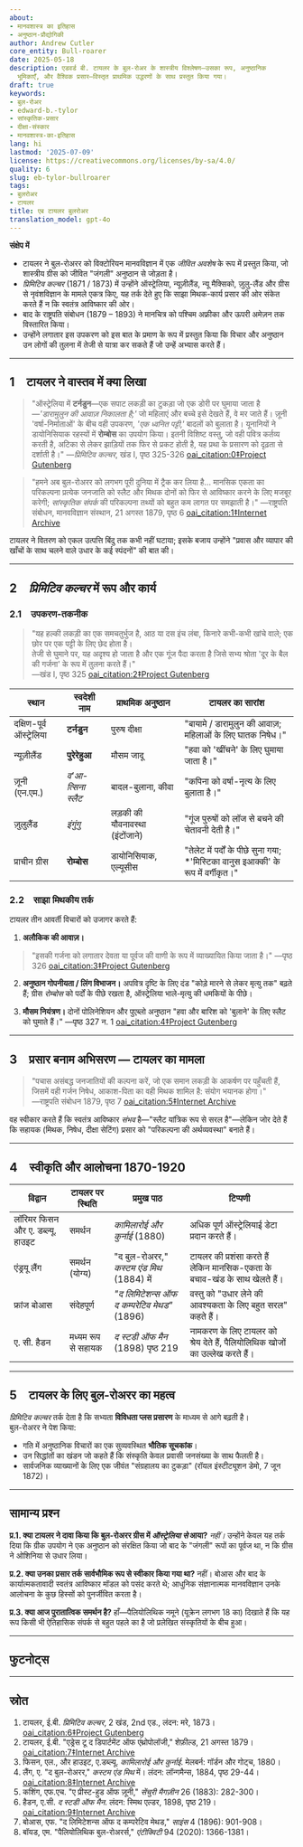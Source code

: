 ```yaml
---
about:
- मानवशास्त्र का इतिहास
- अनुष्ठान-प्रौद्योगिकी
author: Andrew Cutler
core_entity: Bull-roarer
date: 2025-05-18
description: एडवर्ड बी. टायलर के बुल-रोअर के शास्त्रीय विश्लेषण—उसका रूप, अनुष्ठानिक
  भूमिकाएँ, और वैश्विक प्रसार—विस्तृत प्राथमिक उद्धरणों के साथ प्रस्तुत किया गया।
draft: true
keywords:
- बुल-रोअर
- edward-b.-tylor
- सांस्कृतिक-प्रसार
- दीक्षा-संस्कार
- मानवशास्त्र-का-इतिहास
lang: hi
lastmod: '2025-07-09'
license: https://creativecommons.org/licenses/by-sa/4.0/
quality: 6
slug: eb-tylor-bullroarer
tags:
- बुलरोअर
- टायलर
title: एब टायलर बुलरोअर
translation_model: gpt-4o
---
```


**संक्षेप में**

- टायलर ने बुल-रोअरर को विक्टोरियन मानवविज्ञान में एक *जीवित अवशेष* के रूप में प्रस्तुत किया, जो शास्त्रीय ग्रीस को जीवित "जंगली" अनुष्ठान से जोड़ता है।  
- *प्रिमिटिव कल्चर* (1871 / 1873) में उन्होंने ऑस्ट्रेलिया, न्यूज़ीलैंड, न्यू मैक्सिको, ज़ुलु-लैंड और ग्रीस से नृवंशविज्ञान के मामले एकत्र किए, यह तर्क देते हुए कि साझा मिथक-कार्य प्रसार की ओर संकेत करते हैं न कि स्वतंत्र आविष्कार की ओर।  
- बाद के राष्ट्रपति संबोधन (1879 – 1893) ने मानचित्र को पश्चिम अफ्रीका और ऊपरी अमेज़न तक विस्तारित किया।  
- उन्होंने लगातार इस उपकरण को इस बात के प्रमाण के रूप में प्रस्तुत किया कि विचार और अनुष्ठान उन लोगों की तुलना में तेजी से यात्रा कर सकते हैं जो उन्हें अभ्यास करते हैं।  

---

## 1 टायलर ने वास्तव में क्या लिखा

> "ऑस्ट्रेलिया में **टर्नडुन**—एक सपाट लकड़ी का टुकड़ा जो एक डोरी पर घुमाया जाता है—*'डारामुलुन की आवाज़ निकालता है;'* जो महिलाएं और बच्चे इसे देखते हैं, वे मर जाते हैं। 
> ज़ूनी 'वर्षा-निर्माताओं' के बीच वही उपकरण, *'एक ध्वनित पट्टी,'* बादलों को बुलाता है। 
> यूनानियों ने डायोनिसियाक रहस्यों में **रोम्बोस** का उपयोग किया। 
> इतनी विशिष्ट वस्तु, जो वही पवित्र कर्तव्य करती है, अटिका से लेकर झाड़ियों तक फिर से प्रकट होती है, यह प्रथा के प्रसारण को दृढ़ता से दर्शाती है।" 
> —*प्रिमिटिव कल्चर*, खंड I, पृष्ठ 325-326 [oai_citation:0‡Project Gutenberg](https://www.gutenberg.org/files/70458/70458-h/70458-h.htm) 

> "हमने अब बुल-रोअरर को लगभग पूरी दुनिया में ट्रैक कर लिया है... मानसिक एकता का परिकल्पना प्रत्येक जनजाति को स्लैट और मिथक दोनों को फिर से आविष्कार करने के लिए मजबूर करेगी; *सांस्कृतिक संपर्क* की परिकल्पना तथ्यों को बहुत कम लागत पर समझाती है।" 
> —राष्ट्रपति संबोधन, मानवविज्ञान संस्थान, 21 अगस्त 1879, पृष्ठ 6 [oai_citation:1‡Internet Archive](https://ia801501.us.archive.org/10/items/in.ernet.dli.2015.221679/2015.221679.Primitive-Ritual_text.pdf) 

टायलर ने वितरण को एकल उत्पत्ति बिंदु तक कभी नहीं घटाया; इसके बजाय उन्होंने "प्रवास और व्यापार की खाँचों के साथ चलने वाले उधार के कई स्पंदनों" की बात की।

---

## 2 *प्रिमिटिव कल्चर* में रूप और कार्य

### 2.1 उपकरण-तकनीक

> "यह हल्की लकड़ी का एक समचतुर्भुज है, आठ या दस इंच लंबा, किनारे कभी-कभी खांचे वाले; एक छोर पर एक पट्टी के लिए छेद होता है।  
> तेजी से घुमाने पर, यह अदृश्य हो जाता है और एक गूंज पैदा करता है जिसे सभ्य श्रोता 'दूर के बैल की गर्जना' के रूप में तुलना करते हैं।"  
> —खंड I, पृष्ठ 325  [oai_citation:2‡Project Gutenberg](https://www.gutenberg.org/files/70458/70458-h/70458-h.htm)  

| स्थान        | स्वदेशी नाम | प्राथमिक अनुष्ठान          | टायलर का सारांश |
|---------------|-----------------|-----------------------|----------------|
| दक्षिण-पूर्व ऑस्ट्रेलिया | **टर्नडुन** | पुरुष दीक्षा | "बायामे / डारामुलुन की आवाज़; महिलाओं के लिए घातक निषेध।" |
| न्यूज़ीलैंड | **पुरेरेहुआ** | मौसम जादू | "हवा को 'खींचने' के लिए घुमाया जाता है।" |
| ज़ूनी (एन.एम.) | *व'आ-त्सिना स्लैट*| बादल-बुलाना, कीवा | "कपिना को वर्षा-नृत्य के लिए बुलाता है।" |
| ज़ुलुलैंड | *इंगुंगु* | लड़की की यौवनावस्था (इंटोंजाने) | "गूंज पुरुषों को लॉज से बचने की चेतावनी देती है।" |
| प्राचीन ग्रीस| **रोम्बोस** | डायोनिसियाक, एल्यूसीस | "तेलेट में पर्दों के पीछे सुना गया; *'मिस्टिका वानुस इआक्की' के रूप में वर्गीकृत।" |

### 2.2 साझा मिथकीय तर्क

टायलर तीन आवर्ती विचारों को उजागर करते हैं:

1. **अलौकिक की आवाज़।** 
 > "इसकी गर्जना को लगातार देवता या पूर्वज की वाणी के रूप में व्याख्यायित किया जाता है।" —पृष्ठ 326 [oai_citation:3‡Project Gutenberg](https://www.gutenberg.org/files/70458/70458-h/70458-h.htm) 

2. **अनुष्ठान गोपनीयता / लिंग विभाजन।** 
 अपवित्र दृष्टि के लिए दंड "कोड़े मारने से लेकर मृत्यु तक" बढ़ते हैं; ग्रीस *रोम्बोस* को पर्दों के पीछे रखता है, ऑस्ट्रेलिया भाले-मृत्यु की धमकियों के पीछे।

3. **मौसम नियंत्रण।** 
 दोनों पोलिनेशियन और पुएब्लो अनुष्ठान "हवा और बारिश को 'बुलाने' के लिए स्लैट को घुमाते हैं।" —पृष्ठ 327 न. 1 [oai_citation:4‡Project Gutenberg](https://www.gutenberg.org/files/70458/70458-h/70458-h.htm) 

---

## 3 प्रसार बनाम अभिसरण — टायलर का मामला

> "पचास असंबद्ध जनजातियों की कल्पना करें, जो एक समान लकड़ी के आकर्षण पर पहुँचती हैं, जिसमें वही गर्जन निषेध, आकाश-पिता का वही मिथक शामिल है: संयोग भयानक होगा।"  
> —राष्ट्रपति संबोधन 1879, पृष्ठ 7  [oai_citation:5‡Internet Archive](https://ia801501.us.archive.org/10/items/in.ernet.dli.2015.221679/2015.221679.Primitive-Ritual_text.pdf?utm_source=chatgpt.com)  

वह स्वीकार करते हैं कि स्वतंत्र आविष्कार *संभव* है—"स्लैट यांत्रिक रूप से सरल है"—लेकिन जोर देते हैं कि सहायक (मिथक, निषेध, दीक्षा सेटिंग) प्रसार को "परिकल्पना की अर्थव्यवस्था" बनाते हैं।

---

## 4 स्वीकृति और आलोचना 1870-1920

| विद्वान | टायलर पर स्थिति | प्रमुख पाठ | टिप्पणी |
|---------|------------------|----------|------|
| लॉरिमर फिसन और ए. डब्ल्यू. हाउइट | समर्थन | *कामिलारोई और कुर्नाई* (1880) | अधिक पूर्ण ऑस्ट्रेलियाई डेटा प्रदान करते हैं। |
| एंड्रयू लैंग | समर्थन (योग्य) | "द बुल-रोअरर," *कस्टम एंड मिथ* (1884) में | टायलर की प्रशंसा करते हैं लेकिन मानसिक-एकता के बचाव-खंड के साथ खेलते हैं। |
| फ्रांज बोआस | संदेहपूर्ण | *"द लिमिटेशन्स ऑफ द कम्परेटिव मेथड"* (1896) | वस्तु को "उधार लेने की आवश्यकता के लिए बहुत सरल" कहते हैं। |
| ए. सी. हैडन | मध्यम रूप से सहायक | *द स्टडी ऑफ मैन* (1898) पृष्ठ 219 | नामकरण के लिए टायलर को श्रेय देते हैं, पैलियोलिथिक खोजों का उल्लेख करते हैं। |

---

## 5 टायलर के लिए बुल-रोअरर का महत्व

*प्रिमिटिव कल्चर* तर्क देता है कि सभ्यता **विविधता प्लस प्रसारण** के माध्यम से आगे बढ़ती है।  
बुल-रोअरर ने पेश किया:

* गति में अनुष्ठानिक विचारों का एक सुव्यवस्थित **भौतिक सूचकांक**।  
* उन सिद्धांतों का खंडन जो कहते हैं कि संस्कृति केवल प्रवासी जनसंख्या के साथ फैलती है।  
* सार्वजनिक व्याख्यानों के लिए एक जीवंत "संग्रहालय का टुकड़ा" (रॉयल इंस्टीट्यूशन डेमो, 7 जून 1872)।

---

## सामान्य प्रश्न

**प्र.1. क्या टायलर ने दावा किया कि बुल-रोअरर ग्रीस में *ऑस्ट्रेलिया से* आया?** 
*नहीं।* उन्होंने केवल यह तर्क दिया कि ग्रीक उपयोग ने एक अनुष्ठान को संरक्षित किया जो बाद के "जंगली" रूपों का पूर्वज था, न कि ग्रीस ने ओशिनिया से उधार लिया।

**प्र.2. क्या उनका प्रसार तर्क सार्वभौमिक रूप से स्वीकार किया गया था?** 
नहीं। बोआस और बाद के कार्यात्मकतावादी स्वतंत्र आविष्कार मॉडल को पसंद करते थे; आधुनिक संज्ञानात्मक मानवविज्ञान उनके आलोचना के कुछ हिस्सों को पुनर्जीवित करता है।

**प्र.3. क्या आज पुरातात्विक समर्थन है?** 
हाँ—पैलियोलिथिक नमूने (यूक्रेन लगभग 18 का) दिखाते हैं कि यह रूप किसी भी ऐतिहासिक संपर्क से बहुत पहले का है जो प्रलेखित संस्कृतियों के बीच हुआ।

---

## फुटनोट्स

[^1]: सभी टायलर उद्धरण *प्रिमिटिव कल्चर*, 2nd एड. (1873) से हैं जब तक कि उल्लेख न किया गया हो; पृष्ठ संख्या उसी संस्करण का अनुसरण करती है।  
[^2]: राष्ट्रपति संबोधन *जर्नल ऑफ द एंथ्रोपोलॉजिकल इंस्टीट्यूट*, खंड 9 (1880) में प्रकाशित।  
[^3]: ऑस्ट्रेलियाई उदाहरण फिसन और हाउइट, *कामिलारोई और कुर्नाई* (1880) पृष्ठ 267-268 से।  
[^4]: ज़ूनी डेटा एफ. एच. कशिंग, "ए ज़ूनी प्रीस्ट-हुड," *सेंचुरी मैगज़ीन* (1883) से।  
[^5]: ग्रीक स्कोलियन क्लेमेंट ऑफ अलेक्जेंड्रिया, *प्रोट्रेप्टिकस* II 15 पर।  

---

## स्रोत

1. टायलर, ई.बी. *प्रिमिटिव कल्चर*, 2 खंड, 2nd एड., लंदन: मरे, 1873। [oai_citation:6‡Project Gutenberg](https://www.gutenberg.org/files/70458/70458-h/70458-h.htm) 
2. टायलर, ई.बी. "एड्रेस टू द डिपार्टमेंट ऑफ एंथ्रोपोलॉजी," शेफ़ील्ड, 21 अगस्त 1879। [oai_citation:7‡Internet Archive](https://ia801501.us.archive.org/10/items/in.ernet.dli.2015.221679/2015.221679.Primitive-Ritual_text.pdf) 
3. फिसन, एल., और हाउइट, ए.डब्ल्यू. *कामिलारोई और कुर्नाई*. मेलबर्न: गॉर्डन और गोट्च, 1880। 
4. लैंग, ए. "द बुल-रोअरर," *कस्टम एंड मिथ* में। लंदन: लॉन्गमैन्स, 1884, पृष्ठ 29-44। [oai_citation:8‡Internet Archive](https://archive.org/download/custommyth00lang/custommyth00lang_djvu.txt) 
5. कशिंग, एफ.एच. "ए प्रीस्ट-हुड ऑफ ज़ूनी," *सेंचुरी मैगज़ीन* 26 (1883): 282-300। 
6. हैडन, ए.सी. *द स्टडी ऑफ मैन*. लंदन: स्मिथ एल्डर, 1898, पृष्ठ 219। [oai_citation:9‡Internet Archive](https://archive.org/download/studyofman00hadduoft/studyofman00hadduoft.pdf) 
7. बोआस, एफ. "द लिमिटेशन्स ऑफ द कम्परेटिव मेथड," *साइंस* 4 (1896): 901-908। 
8. बॉयड, एम. "पैलियोलिथिक बुल-रोअरर्स," *एंटीक्विटी* 94 (2020): 1366-1381।